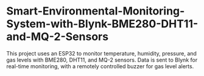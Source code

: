 # Smart-Environmental-Monitoring-System-with-Blynk-BME280-DHT11-and-MQ-2-Sensors
This project uses an ESP32 to monitor temperature, humidity, pressure, and gas levels with BME280, DHT11, and MQ-2 sensors. Data is sent to Blynk for real-time monitoring, with a remotely controlled buzzer for gas level alerts.
